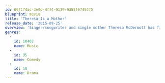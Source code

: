 ```yaml
---
id: 094174ac-3e9d-4ff4-9139-9358f6749375
blueprint: movie
title: 'Theresa Is a Mother'
release_date: '2015-09-25'
overview: 'Singer/songwriter and single mother Theresa McDermott has finally hit the end of the line in NYC. Unable to make ends meet, she is forced to pack up her life and her 3 girls and move back to the small town and parents she ran from a decade ago. Teresa needs a job, her parents need their space and a family tragedy that was never dealt with from years past needs closure. Old wounds, unattainable dreams and a few other things expose themselves as a fractured family works to become whole and a single mom, a responsible mother.'
genres:
  -
    id: 10402
    name: Music
  -
    id: 35
    name: Comedy
  -
    id: 18
    name: Drama
---
```

